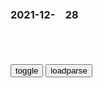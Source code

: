 ### 2021-12-　28

```note
```

<table id="tbc" style="white-space:pre-wrap">
</table>
<button onclick="toggleb()">toggle</button>
<button onclick="loadparse()">loadparse</button>
<br>
<!-- 🌸<br>🍅-　-🍑<hr>🍀 -->
<pre>
<textarea rows="30" cols="100" style="display: none" id="tar">

<font size="2"><b>
魏王武承嗣：则天亲侄，大周开国功臣，图谋太子位失利，郁闷而死</b></font><br>
https://mbd.baidu.com/newspage/data/landingsuper?context=%7B%22nid%22%3A%22news_9854445686246661023%22%7D&n_type=-1&p_from=-1

<font size="1" style="color:#DCDCDC"><b>2021/12/29 下午12:57:37</b></font><br>

<font size="2"><b>
种族歧视多严重？就算变成丧尸，我都不稀罕咬黑人,搞笑,恶搞整蛊,好看视频</b></font><br>
https://haokan.baidu.com/v?vid=10459823072578007706&sfrom=baidu-feed

<font size="1" style="color:#DCDCDC"><b>2021/12/29 上午11:39:33</b></font><br>

<font size="2"><b>
庄子·内篇·齐物论_古诗文网</b></font><br>
https://so.gushiwen.cn/guwen/bookv_3255.aspx

　　既使我与若辩矣，若胜我，我不若胜，若果是也？我果非也邪？我胜若，若不吾胜，我果是也？而果非也邪？其或是也？其或非也邪？其俱是也？其俱非也邪？我与若不能相知也。则人固受其黮暗，吾谁使正之？

倘使我和你展开辩论，你胜了我，我没有胜你，那么，你果真对，我果真错吗？我胜了你，你没有胜我，我果真对，你果真错吗？难道我们两人有谁是正确的，有谁是不正确的吗？难道我们两人都是正确的，或都是不正确的吗？我和你都无从知道，而世人原本也都承受着蒙昧与晦暗，我们又能让谁作出正确的裁定？

<font size="1" style="color:#DCDCDC"><b>2021/12/29 上午11:29:07</b></font><br>

<font size="2"><b>
关于“眯眯眼”事件的反思，《庄子》：不要让“偏好”，成了标准</b></font><br>
https://mbd.baidu.com/newspage/data/landingsuper?context=%7B%22nid%22%3A%22news_9627737525314624798%22%7D&n_type=-1&p_from=-1

人心中的成见是一座大山，
任你怎么努力都休想搬动。
https://pics7.baidu.com/feed/cdbf6c81800a19d8cf37ae1146c32782a61e46b4.jpeg?token=1c43f3c372bb8a10af4b1aa07b2082e6/.jpg

<font size="1" style="color:#DCDCDC"><b>2021/12/29 上午11:23:29</b></font><br>

<font size="2"><b>
为什么怀念mz席，因为越来越多的年轻人已经觉醒</b></font><br>
https://view.inews.qq.com/a/20211226A049O800

出处存疑

你太高看他们了，他们懂得什么是资本主义吗？最多是倒退回半封建半殖m地sh去了。
资本主义是靠侵略和掠夺别的gj的财富而积累资本资产的，而搞修正主义的走资派们敢于侵略谁呀，不被侵略就阿弥陀佛了，他们只能是联合帝国主义gj，剥削和压迫本m族广大的rm百x，或者贱卖自己gj的资源以满足自己那贪得无厌的私利。
对外软弱妥协，对内重拳出击。最可怕的不仅是g内资本家如此，队伍内部的很多蛀虫也同样如此，两者相互勾结合二为一，趴在整个sh身上敲骨吸髓。

也不知道从什么时候开始，一个个大买办从原来缩躲的阴暗处，公然跳出来，光明正大的再次骑到rm的脖子上。

那条追求公平正义的征途，mz席生前没有走完，以后年轻人们会接着走下去。

怀念mz席，就是要从mz席领导亿万zgrm改天换地的伟大g命实践中汲取信心、勇气和力量，学到理论、经验和方法，然后身体力行，去建立一个没有人剥削人、人压迫人的新世界！

天下者我们的天下，gj者我们的gj，sh者我们的sh。我们不说谁说？我们不干谁干？

呐喊声仍犹在耳。
全世界无产者联合起来！

<font size="1" style="color:#DCDCDC"><b>2021/12/29 上午11:15:49</b></font><br>

<font size="2"><b>
《雄狮少年》为我们诠释了什么叫“黄四郎式傲慢”</b></font><br>
https://mbd.baidu.com/newspage/data/landingsuper?context=%7B%22nid%22%3A%22news_8890739459604598128%22%7D&n_type=-1&p_from=-1

你家对面住着武大武二两兄弟。武大郎是矮个子，被人嘲讽为“三寸丁谷树皮”，武二郎身高九尺，能用拳头打死老虎。然后你顶着大红花，上人家门口敲锣打鼓，科普谷树皮的72种药用价值，还自以为是讨好了人家的兄弟。你猜武二郎会不会出来揍你？

他们当了太久的黄四郎，总以为按一按脑袋，大家就把真金白银交上来了。

黄四郎老爷除了鱼肉乡里之外，还要把人卖到美国修铁路，

你要是顺着他们的话说，直接就输了。如果你真想把黄四郎和胡百、胡千、胡万们一波带走，就一定不能掉进他们的坑里。

拥有造梗能力的写手，相当于拥有舆l场上的核武器，以及自媒体界的屠龙刀。虽然他们自己的内容力量微薄，但可以用梗诱发二次创作，从而让大z通通参与进来，形成高效裂变的结果。这种途径，无疑是摧毁黄四郎的最边界方式。

不信你把《雄狮少年》和苏联笑话结合一把，然后让段子手们发出去。黄老爷不接招就是理亏，他们但凡接招，我们也照样可以把各式各样的帽子，给他们原样扣回去。

<font size="1" style="color:#DCDCDC"><b>2021/12/29 上午11:08:34</b></font><br>

<font size="2"><b>
法国继续严打：至少99座清z寺遭调查，其中21座已关闭</b></font><br>
https://mbd.baidu.com/newspage/data/landingsuper?context=%7B%22nid%22%3A%22news_8641589987309201279%22%7D&n_type=-1&p_from=-1

<font size="1" style="color:#DCDCDC"><b>2021/12/29 上午10:33:23</b></font><br>

<font size="2"><b>
我这么差劲，你怎么还愿意跟我一辈子,音乐,流行音乐,好看视频</b></font><br>
https://haokan.baidu.com/v?vid=12864108187317378721&sfrom=baidu-feed

gotta have you
https://music.163.com/#/song?id=462587575

<font size="1" style="color:#DCDCDC"><b>2021/12/29 上午10:30:05</b></font><br>

<font size="2"><b>
《彩绘心天地》愿平凡的一生如你所愿</b></font><br>
https://baijiahao.baidu.com/s?id=1646805720686333931&wfr=spider&for=pc

在这个家里，我排第一，狗排第二，鸡排第三，你排最后。

<font size="1" style="color:#DCDCDC"><b>2021/12/29 上午10:36:16</b></font><br>

<font size="2"><b>
邪不压正：不能说是毫无关系，只能说是一模一样，太搞笑了,影视,历史片,好看视频</b></font><br>
https://haokan.baidu.com/v?vid=11604674148292613476&sfrom=baidu-feed

<font size="1" style="color:#DCDCDC"><b>2021/12/29 上午10:28:51</b></font><br>

<font size="2"><b>
“蜥蜴人”伪装被拆穿？那个统治20亿人的国王，当选全美年度恶人</b></font><br>
https://mbd.baidu.com/newspage/data/landingsuper?context=%7B%22nid%22%3A%22news_9285154973687291431%22%7D&n_type=-1&p_from=-1

接下来发生的一件事，彻底坐实了扎克伯格“插刀教教主”的名号。

小扎结识了投资家肖恩·帕克后，逐渐削弱萨维林的影响力，后来还用了增发股票的方法，把萨维林的股份稀释到10%。

事后，小扎又把肖恩一脚踢开，一套组合拳打下来之后，已经没有人能撼动他在脸书内部的地位了。所以说，世人对小扎多有误解，本以为是个只懂技术的IT男，其实是合纵连横的q术专家。

此外，小扎还自封为“zg好女婿”，老婆是h裔，夫妻俩都热爱zg文化；“苦练”h语，在清华大学演讲时坚持用z文互动；在雾霾笼罩下的天a门广场晨跑。

而所谓的慈善事业，只不过是避税工具而已。他口中99%的股份，全都捐给自家基金会了，不仅没有失去公司的控制权，还省下了一大笔税务。

他可以为了打压Tiktok，和特朗普勾勾搭搭，也可以在川宝落败后，立马划清界限，反手一招就是封禁账号。用特朗普的话说就是，小扎这人忒不地道，原先经常去白宫拍马屁，现在又跟风背叛他，

两面三刀，侵犯隐私，操纵信息，干涉z务…

正如脸书的一位美国用户所说，“扎克伯格的表现，深刻地诠释了为什么其他gj都讨厌美国人”。

<font size="1" style="color:#DCDCDC"><b>2021/12/29 上午10:16:31</b></font><br>

<font size="2"><b>
香g已回归24年，这顶来自英国的假发戴着还有何意义？何不脱掉它</b></font><br>
https://mbd.baidu.com/newspage/data/landingsuper?context=%7B%22nid%22%3A%22news_9700246739475298255%22%7D&n_type=-1&p_from=-1

国王得了病，除了丑，总是要想办法弥补一下子。毕竟，制定规则的人真的可以为所欲为。为了掩盖自己的秃头，理查二世便开始在英国推广假发。

<font size="1" style="color:#DCDCDC"><b>2021/12/29 上午9:57:12</b></font><br>

<font size="2"><b>
车臣l导人：只要获得授q，我让乌克兰并入俄罗斯</b></font><br>
https://mbd.baidu.com/newspage/data/landingsuper?context=%7B%22nid%22%3A%22news_9778230490881774217%22%7D&n_type=-1&p_from=-1

<font size="1" style="color:#DCDCDC"><b>2021/12/29 上午9:53:15</b></font><br>

<font size="2"><b>
目瞪口呆！上帝也开始用大数据了……</b></font><br>
https://mbd.baidu.com/newspage/data/landingsuper?context=%7B%22nid%22%3A%22news_8817010857012477365%22%7D&n_type=-1&p_from=-1

这些教堂之所以这么积极地使用Gloo的服务，是因为他们发现很多人在生活遇到困难时，更有可能会接受宗教组织的宣传，因此挖掘出自己社区里那些最近不太如意的人，就可以对他们定向传教了。

<font size="1" style="color:#DCDCDC"><b>2021/12/29 上午9:50:46</b></font><br>

</textarea>
</pre>
<!-- 🍀<br>🍑-　-🍅<hr>🌸 -->

```tip
```

<script src="https://cdn.jsdelivr.net/npm/jquery@3.5.1/dist/jquery.min.js"></script>

<link rel="stylesheet" href="https://cdn.jsdelivr.net/gh/fancyapps/fancybox@3.5.7/dist/jquery.fancybox.min.css" />
<script src="https://cdn.jsdelivr.net/gh/fancyapps/fancybox@3.5.7/dist/jquery.fancybox.min.js"></script>

<script type="text/javascript">

var __urlRegex = /(\b(https?|ftp|file):\/\/[-A-Z0-9+&@#\/%?=~_|!:,.;]*[-A-Z0-9+&@#\/%=~_|])/ig;
var __imgRegex = /\.(?:jpe?g|gif|png)$/i;

loadparse();

function parseURL($string){

    var exp = __urlRegex;
    return $string.replace(exp,function(match){
            __imgRegex.lastIndex=0;
            if(__imgRegex.test(match)){
                return '<a data-fancybox="gallery" href="' + match.replace("/p=700", "")
                 + '"><img src="' + match.replace("/p=700", "/p=160x200")+'" width="64"></a>';
            }
            else{
                return '<a href="' + match + '" target="_blank">' + match + '</a>';
            }
        }
    );
}

function loadparse() {
  tbc.innerHTML = parseURL(tar.value);
}

function toggleb() {
  var x = document.getElementById("tar");
  if (x.style.display === "none") {
    x.style.display = "";
  } else {
    x.style.display = "none";
  }
}

</script>
